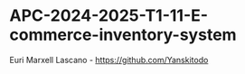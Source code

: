 # APC-2024-2025-T1-11-E-commerce-inventory-system

Euri Marxell Lascano - https://github.com/Yanskitodo
